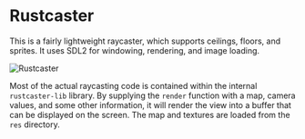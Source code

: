 # Rustcaster

This is a fairly lightweight raycaster, which supports ceilings, floors, and sprites. It uses SDL2 for windowing, rendering, and image loading.

![Rustcaster](http://declanhopkins.com/static/images/screenshots/rustcaster.png)

Most of the actual raycasting code is contained within the internal `rustcaster-lib` library. By supplying the `render` function with a map, camera values, and some other information, it will render the view into a buffer that can be displayed on the screen. The map and textures are loaded from the `res` directory.